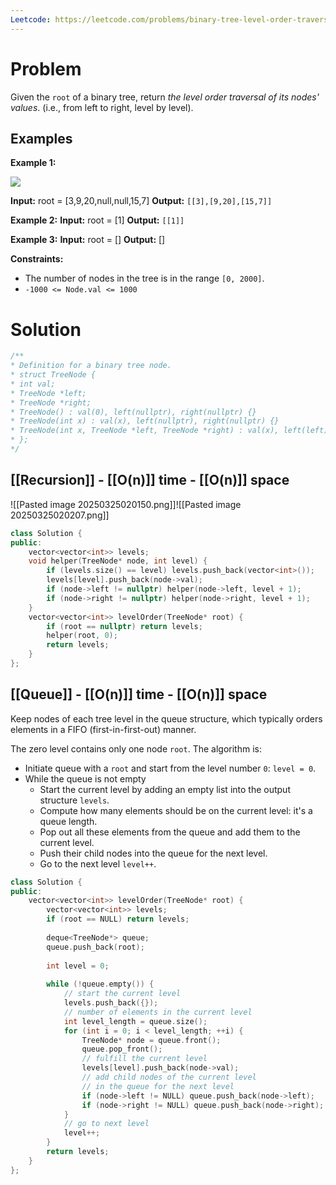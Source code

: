 ```yaml
---
Leetcode: https://leetcode.com/problems/binary-tree-level-order-traversal
---
```

# Problem

Given the `root` of a binary tree, return _the level order traversal of its nodes' values_. (i.e., from left to right, level by level).

## Examples

**Example 1:**

![](https://assets.leetcode.com/uploads/2021/02/19/tree1.jpg)

**Input:** root = [3,9,20,null,null,15,7]
**Output:** `[[3],[9,20],[15,7]]`

**Example 2:**
**Input:** root = [1]
**Output:** `[[1]]`

**Example 3:**
**Input:** root = []
**Output:** []

**Constraints:**
- The number of nodes in the tree is in the range `[0, 2000]`.
- `-1000 <= Node.val <= 1000`

# Solution

```cpp
/**
* Definition for a binary tree node.
* struct TreeNode {
* int val;
* TreeNode *left;
* TreeNode *right;
* TreeNode() : val(0), left(nullptr), right(nullptr) {}
* TreeNode(int x) : val(x), left(nullptr), right(nullptr) {}
* TreeNode(int x, TreeNode *left, TreeNode *right) : val(x), left(left), right(right) {}
* };
*/
```

## [[Recursion]] - [[O(n)]] time - [[O(n)]] space

![[Pasted image 20250325020150.png]]![[Pasted image 20250325020207.png]]

```cpp
class Solution {
public:
    vector<vector<int>> levels;
    void helper(TreeNode* node, int level) {
        if (levels.size() == level) levels.push_back(vector<int>());
        levels[level].push_back(node->val);
        if (node->left != nullptr) helper(node->left, level + 1);
        if (node->right != nullptr) helper(node->right, level + 1);
    }
    vector<vector<int>> levelOrder(TreeNode* root) {
        if (root == nullptr) return levels;
        helper(root, 0);
        return levels;
    }
};
```
## [[Queue]] - [[O(n)]] time - [[O(n)]] space

Keep nodes of each tree level in the queue structure, which typically orders elements in a FIFO (first-in-first-out) manner.

The zero level contains only one node `root`. The algorithm is:
- Initiate queue with a `root` and start from the level number `0`: `level = 0`.
- While the queue is not empty
	- Start the current level by adding an empty list into the output structure `levels`.
	- Compute how many elements should be on the current level: it's a queue length.
	- Pop out all these elements from the queue and add them to the current level.
	- Push their child nodes into the queue for the next level.
	- Go to the next level `level++`.

```cpp
class Solution {
public:
    vector<vector<int>> levelOrder(TreeNode* root) {
        vector<vector<int>> levels;
        if (root == NULL) return levels;
        
        deque<TreeNode*> queue;
        queue.push_back(root);
        
        int level = 0;
        
        while (!queue.empty()) {
            // start the current level
            levels.push_back({});
            // number of elements in the current level
            int level_length = queue.size();
            for (int i = 0; i < level_length; ++i) {
                TreeNode* node = queue.front();
                queue.pop_front();
                // fulfill the current level
                levels[level].push_back(node->val);
                // add child nodes of the current level
                // in the queue for the next level
                if (node->left != NULL) queue.push_back(node->left);
                if (node->right != NULL) queue.push_back(node->right);
            }
            // go to next level
            level++;
        }
        return levels;
    }
};
```